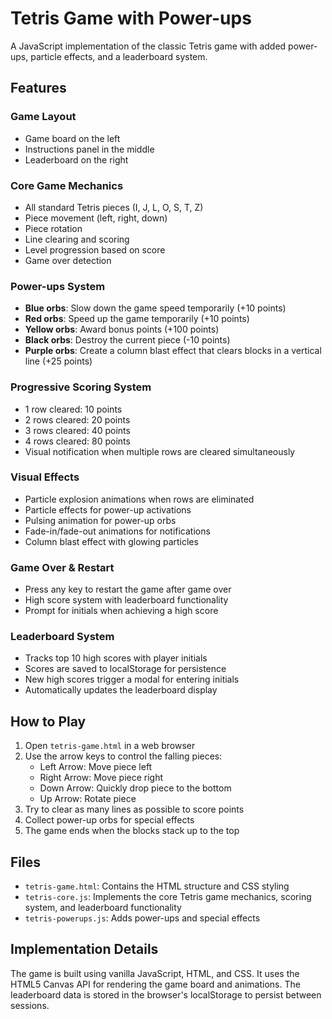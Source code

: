 # Tetris Game with Power-ups

A JavaScript implementation of the classic Tetris game with added power-ups, particle effects, and a leaderboard system.

## Features

### Game Layout
- Game board on the left
- Instructions panel in the middle
- Leaderboard on the right

### Core Game Mechanics
- All standard Tetris pieces (I, J, L, O, S, T, Z)
- Piece movement (left, right, down)
- Piece rotation
- Line clearing and scoring
- Level progression based on score
- Game over detection

### Power-ups System
- **Blue orbs**: Slow down the game speed temporarily (+10 points)
- **Red orbs**: Speed up the game temporarily (+10 points)
- **Yellow orbs**: Award bonus points (+100 points)
- **Black orbs**: Destroy the current piece (-10 points)
- **Purple orbs**: Create a column blast effect that clears blocks in a vertical line (+25 points)

### Progressive Scoring System
- 1 row cleared: 10 points
- 2 rows cleared: 20 points
- 3 rows cleared: 40 points
- 4 rows cleared: 80 points
- Visual notification when multiple rows are cleared simultaneously

### Visual Effects
- Particle explosion animations when rows are eliminated
- Particle effects for power-up activations
- Pulsing animation for power-up orbs
- Fade-in/fade-out animations for notifications
- Column blast effect with glowing particles

### Game Over & Restart
- Press any key to restart the game after game over
- High score system with leaderboard functionality
- Prompt for initials when achieving a high score

### Leaderboard System
- Tracks top 10 high scores with player initials
- Scores are saved to localStorage for persistence
- New high scores trigger a modal for entering initials
- Automatically updates the leaderboard display

## How to Play

1. Open `tetris-game.html` in a web browser
2. Use the arrow keys to control the falling pieces:
   - Left Arrow: Move piece left
   - Right Arrow: Move piece right
   - Down Arrow: Quickly drop piece to the bottom
   - Up Arrow: Rotate piece
3. Try to clear as many lines as possible to score points
4. Collect power-up orbs for special effects
5. The game ends when the blocks stack up to the top

## Files

- `tetris-game.html`: Contains the HTML structure and CSS styling
- `tetris-core.js`: Implements the core Tetris game mechanics, scoring system, and leaderboard functionality
- `tetris-powerups.js`: Adds power-ups and special effects

## Implementation Details

The game is built using vanilla JavaScript, HTML, and CSS. It uses the HTML5 Canvas API for rendering the game board and animations. The leaderboard data is stored in the browser's localStorage to persist between sessions.
